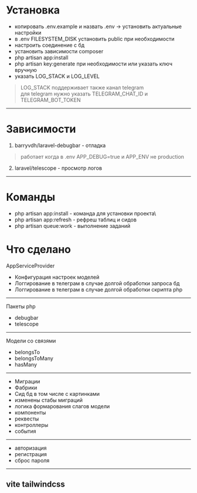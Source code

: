 # Установка
- копировать .env.example и назвать .env -> установить актуальные настройки
- в .env FILESYSTEM_DISK установить public при необходимости
- настроить соединение с бд
- установить зависимости composer
- php artisan app:install
- php artisan key:generate при необходимости или указать ключ вручную
- указать LOG_STACK и LOG_LEVEL
> LOG_STACK поддерживает также канал telegram\
> для telegram нужно указать TELEGRAM_CHAT_ID и TELEGRAM_BOT_TOKEN

---

# Зависимости
1. barryvdh/laravel-debugbar - отладка
> работает когда в .env APP_DEBUG=true и APP_ENV не production
2. laravel/telescope - просмотр логов

---

# Команды
- php artisan app:install - команда для установки проекта\
- php artisan app:refresh - рефреш таблиц и сидов
- php artisan queue:work - выполнение заданий

# Что сделано
AppServiceProvider
- Конфигурация настроек моделей
- Логгирование в телеграм в случае долгой обработки запроса бд
- Логгирование в телеграм в случае долгой обработки скрипта php
---
Пакеты php
- debugbar
- telescope
---
Модели со связями
- belongsTo
- belongsToMany
- hasMany
---
- Миграции
- Фабрики
- Сид бд в том числе с картинками
- изменены стабы миграций
- логика формарования слагов модели
- компоненты
- реквесты
- контроллеры
- события
---
- авторизация
- регистрация
- сброс пароля
---
vite
tailwindcss
---
